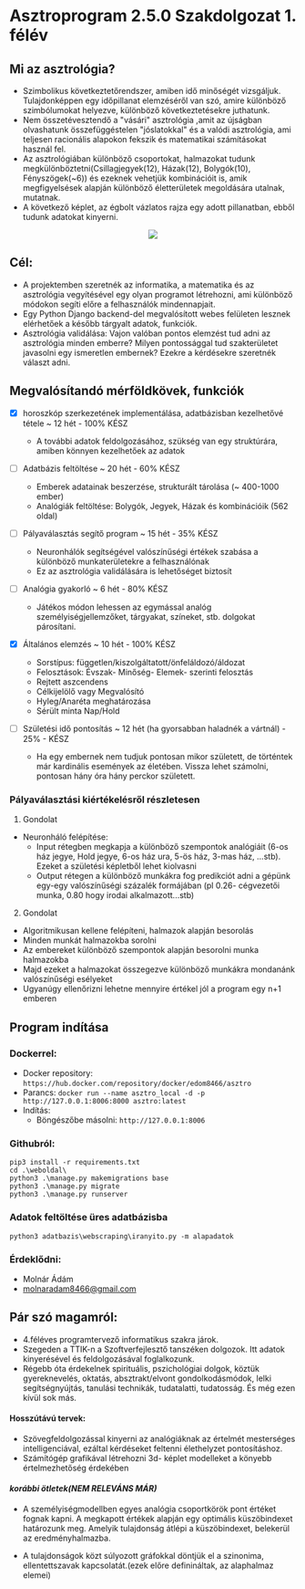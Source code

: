 # Asztroprogram 2.5.0 Szakdolgozat 1. félév

## Mi az asztrológia?
- Szimbolikus következtetőrendszer, amiben idő minőségét vizsgáljuk. Tulajdonképpen egy időpillanat elemzéséről van szó, amire különböző szimbólumokat helyezve, különböző következtetésekre juthatunk.
- Nem összetévesztendő a "vásári" asztrológia ,amit az újságban olvashatunk összefüggéstelen "jóslatokkal" és a valódi asztrológia, ami teljesen racionális alapokon fekszik és matematikai számításokat használ fel.
- Az asztrológiában különböző csoportokat, halmazokat tudunk megkülönböztetni(Csillagjegyek(12), Házak(12), Bolygók(10), Fényszögek(~6)) és ezeknek vehetjük kombinációit is, amik megfigyelsések alapján különböző életterületek megoldására utalnak, mutatnak.
- A következő képlet, az égbolt vázlatos rajza egy adott pillanatban, ebből tudunk adatokat kinyerni.

<p align="center">
  <img src="https://user-images.githubusercontent.com/77636185/138847759-e8614944-8984-4bd0-b738-eafbf976cd1e.png"/>
</p>

## Cél:
- A projektemben szeretnék az informatika, a matematika és az asztrológia vegyítésével egy olyan programot létrehozni, ami különböző módokon segíti előre a felhasználók mindennapjait.
- Egy Python Django backend-del megvalósított webes felületen lesznek elérhetőek a később tárgyalt adatok, funkciók.
- Asztrológia validálása: Vajon valóban pontos elemzést tud adni az asztrológia minden emberre? Milyen pontossággal tud szakterületet javasolni egy ismeretlen embernek? Ezekre a kérdésekre szeretnék választ adni.


## Megvalósítandó mérföldkövek, funkciók
- [x] horoszkóp szerkezetének implementálása, adatbázisban kezelhetővé tétele ~ 12 hét - 100% KÉSZ
  -  A további adatok feldolgozásához, szükség van egy struktúrára, amiben könnyen kezelhetőek az adatok
- [ ] Adatbázis feltöltése ~ 20 hét - 60% KÉSZ
  - Emberek adatainak beszerzése, strukturált tárolása (~ 400-1000 ember)
  - Analógiák feltöltése: Bolygók, Jegyek, Házak és kombinációik (562 oldal)
- [ ] Pályaválasztás segítő program ~ 15 hét - 35% KÉSZ
  - Neuronhálók segítségével valószínűségi értékek szabása a különböző munkaterületekre a felhasználónak
  - Ez az asztrológia validálására is lehetőséget biztosít
- [ ] Analógia gyakorló ~ 6 hét - 80% KÉSZ
  - Játékos módon lehessen az egymással analóg személyiségjellemzőket, tárgyakat, színeket, stb. dolgokat párosítani.
- [x] Általános elemzés ~ 10 hét - 100% KÉSZ
  - Sorstípus: független/kiszolgáltatott/önfeláldozó/áldozat
  - Felosztások: Évszak- Minőség- Elemek- szerinti felosztás
  - Rejtett aszcendens
  - Célkijelölő vagy Megvalósító
  - Hyleg/Anaréta meghatározása
  - Sérült minta Nap/Hold

- [ ] Születési idő pontosítás ~ 12 hét (ha gyorsabban haladnék a vártnál) - 25% - KÉSZ
  - Ha egy embernek nem tudjuk pontosan mikor született, de történtek már kardinális események az életében. Vissza lehet számolni, pontosan hány óra hány perckor született.


### Pályaválasztási kiértékelésről részletesen
1. Gondolat
- Neuronháló felépítése:
  - Input rétegben megkapja a különböző szempontok analógiáit (6-os ház jegye, Hold jegye, 6-os ház ura, 5-ös ház, 3-mas ház, ...stb).
  Ezeket a születési képletből lehet kiolvasni
  - Output rétegen a különböző munkákra fog predikciót adni a gépünk egy-egy valószínűségi százalék formájában (pl 0.26- cégvezetői munka, 0.80 hogy irodai alkalmazott...stb)
 2. Gondolat
 - Algoritmikusan kellene felépíteni, halmazok alapján besorolás
  - Minden munkát halmazokba sorolni
  - Az embereket különböző szempontok alapján besorolni munka halmazokba
  - Majd ezeket a halmazokat összegezve különböző munkákra mondanánk valószínűségi esélyeket
  - Ugyanúgy ellenőrizni lehetne mennyire értékel jól a program egy n+1 emberen

## Program indítása

### Dockerrel:
- Docker repository:
`https://hub.docker.com/repository/docker/edom8466/asztro`
- Parancs:
`docker run --name asztro_local -d -p http://127.0.0.1:8006:8000 asztro:latest`
- Indítás:
  - Böngészőbe másolni: `http://127.0.0.1:8006`
### Githubról:
```
pip3 install -r requirements.txt
cd .\weboldal\
python3 .\manage.py makemigrations base
python3 .\manage.py migrate
python3 .\manage.py runserver
```

### Adatok feltöltése üres adatbázisba

```
python3 adatbazis\webscraping\iranyito.py -m alapadatok
```


### Érdeklődni:
- Molnár Ádám
- molnaradam8466@gmail.com

## Pár szó magamról:
- 4.féléves programtervező informatikus szakra járok.
- Szegeden a TTIK-n a Szoftverfejlesztő tanszéken dolgozok. Itt adatok kinyerésével és feldolgozásával foglalkozunk.
- Régebb óta érdekelnek spirituális, pszichológiai dolgok, köztük gyereknevelés, oktatás, absztrakt/elvont gondolkodásmódok, lelki segítségnyújtás, tanulási technikák, tudatalatti, tudatosság. És még ezen kívül sok más.


#### Hosszútávú tervek:
- Szövegfeldolgozással kinyerni az analógiáknak az értelmét mesterséges intelligenciával, ezáltal kérdéseket feltenni élethelyzet pontosításhoz.
- Számítógép grafikával létrehozni 3d- képlet modelleket a könyebb értelmezhetőség érdekében

#### *korábbi ötletek(NEM RELEVÁNS MÁR)*
- A személyiségmodellben egyes analógia csoportkörök pont értéket fognak kapni. A megkapott értékek alapján egy optimális küszöbindexet határozunk meg.
Amelyik tulajdonság átlépi a küszöbindexet, belekerül az eredményhalmazba.

- A tulajdonságok közt súlyozott gráfokkal döntjük el a szinonima, ellentettszavak kapcsolatát.(ezek előre definináltak, az alaphalmaz elemei)

